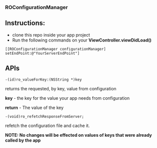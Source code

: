 ### ROConfigurationManager

## Instructions:

- clone this repo inside your app project
- Run the following commands on your **ViewController.viewDidLoad()**
```
[[ROConfigurationManager configurationManager] setEndPoint:@"YourServerEndPoint"]
``` 
 

## APIs 

```
-(id)ro_valueForKey:(NSString *)key
```

returns the requested, by key, value from configuration

**key** - the key for the value your app needs from configuration

**return** - The value of the key

 ```
 -(void)ro_refetchResponseFromServer;
 ```
refetch the configuration file and cache it.

**NOTE: No changes will be effected on values of keys that were already called by the app**


 
